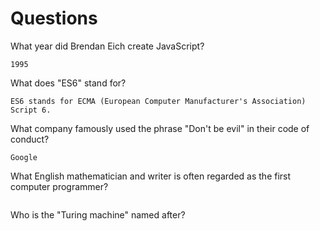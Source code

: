# Questions

What year did Brendan Eich create JavaScript?

```
1995
```

What does "ES6" stand for?

```
ES6 stands for ECMA (European Computer Manufacturer's Association) Script 6. 
```

What company famously used the phrase "Don't be evil" in their code of conduct?

```
Google
```

What English mathematician and writer is often regarded as the first computer programmer?

```

```

Who is the "Turing machine" named after?

```
```

